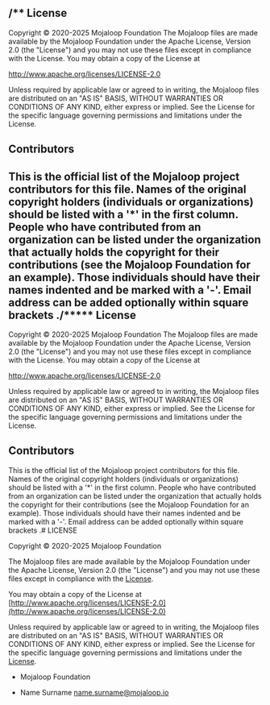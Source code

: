 /**
 License
 --------------
 Copyright © 2020-2025 Mojaloop Foundation
 The Mojaloop files are made available by the Mojaloop Foundation under the Apache License, Version 2.0 (the "License") and you may not use these files except in compliance with the License. You may obtain a copy of the License at

 http://www.apache.org/licenses/LICENSE-2.0

 Unless required by applicable law or agreed to in writing, the Mojaloop files are distributed on an "AS IS" BASIS, WITHOUT WARRANTIES OR CONDITIONS OF ANY KIND, either express or implied. See the License for the specific language governing permissions and limitations under the License.

 Contributors
 --------------
 This is the official list of the Mojaloop project contributors for this file.
 Names of the original copyright holders (individuals or organizations)
 should be listed with a '*' in the first column. People who have
 contributed from an organization can be listed under the organization
 that actually holds the copyright for their contributions (see the
 Mojaloop Foundation for an example). Those individuals should have
 their names indented and be marked with a '-'. Email address can be added
 optionally within square brackets <email>./*****
 License
 --------------
 Copyright © 2020-2025 Mojaloop Foundation
 The Mojaloop files are made available by the Mojaloop Foundation under the Apache License, Version 2.0 (the "License") and you may not use these files except in compliance with the License. You may obtain a copy of the License at

 http://www.apache.org/licenses/LICENSE-2.0

 Unless required by applicable law or agreed to in writing, the Mojaloop files are distributed on an "AS IS" BASIS, WITHOUT WARRANTIES OR CONDITIONS OF ANY KIND, either express or implied. See the License for the specific language governing permissions and limitations under the License.

 Contributors
 --------------
 This is the official list of the Mojaloop project contributors for this file.
 Names of the original copyright holders (individuals or organizations)
 should be listed with a '*' in the first column. People who have
 contributed from an organization can be listed under the organization
 that actually holds the copyright for their contributions (see the
 Mojaloop Foundation for an example). Those individuals should have
 their names indented and be marked with a '-'. Email address can be added
 optionally within square brackets <email>.# LICENSE

Copyright © 2020-2025 Mojaloop Foundation

The Mojaloop files are made available by the Mojaloop Foundation under the Apache License, Version 2.0
(the "License") and you may not use these files except in compliance with the [License](http://www.apache.org/licenses/LICENSE-2.0).

You may obtain a copy of the License at [http://www.apache.org/licenses/LICENSE-2.0](http://www.apache.org/licenses/LICENSE-2.0)

Unless required by applicable law or agreed to in writing, the Mojaloop files are distributed on an "AS IS" BASIS, WITHOUT WARRANTIES OR CONDITIONS OF ANY KIND, either express or implied. See the License for the specific language governing permissions and limitations under the [License](http://www.apache.org/licenses/LICENSE-2.0).


 * Mojaloop Foundation
 - Name Surname <name.surname@mojaloop.io>
